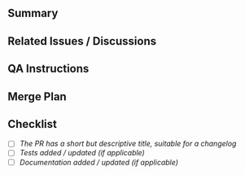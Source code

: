 ## Summary

<!--A description of the changes in this PR. Include the kind of change (fix, feature, docs, etc), the "why" and the "how". Screenshots or videos are useful for frontend changes.-->

## Related Issues / Discussions

<!--WHEN APPLICABLE: List any related issues or discussions on github or discord. If this PR closes an issue, please use the "Closes #1234" format, so that the issue will be automatically closed when the PR merges.-->

## QA Instructions

<!--WHEN APPLICABLE: Describe how we can test the changes in this PR.-->

## Merge Plan

<!--WHEN APPLICABLE: Large PRs, or PRs that touch sensitive things like DB schemas, may need some care when merging. For example, a careful rebase by the change author, timing to not interfere with a pending release, or a message to contributors on discord after merging.-->

## Checklist

- [ ] _The PR has a short but descriptive title, suitable for a changelog_
- [ ] _Tests added / updated (if applicable)_
- [ ] _Documentation added / updated (if applicable)_

